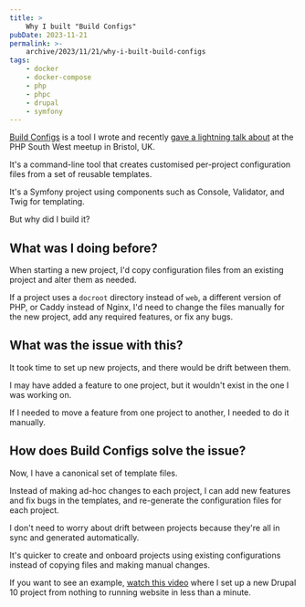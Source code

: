```yaml
---
title: >
    Why I built "Build Configs"
pubDate: 2023-11-21
permalink: >-
    archive/2023/11/21/why-i-built-build-configs
tags:
    - docker
    - docker-compose
    - php
    - phpc
    - drupal
    - symfony
---
```


[Build Configs] is a tool I wrote and recently [gave a lightning talk about][talk] at the PHP South West meetup in Bristol, UK.

It's a command-line tool that creates customised per-project configuration files from a set of reusable templates.

It's a Symfony project using components such as Console, Validator, and Twig for templating.

But why did I build it?

## What was I doing before?

When starting a new project, I'd copy configuration files from an existing project and alter them as needed.

If a project uses a `docroot` directory instead of `web`, a different version of PHP, or Caddy instead of Nginx, I'd need to change the files manually for the new project, add any required features, or fix any bugs.

## What was the issue with this?

It took time to set up new projects, and there would be drift between them.

I may have added a feature to one project, but it wouldn't exist in the one I was working on.

If I needed to move a feature from one project to another, I needed to do it manually.

## How does Build Configs solve the issue?

Now, I have a canonical set of template files.

Instead of making ad-hoc changes to each project, I can add new features and fix bugs in the templates, and re-generate the configuration files for each project.

I don't need to worry about drift between projects because they're all in sync and generated automatically.

It's quicker to create and onboard projects using existing configurations instead of copying files and making manual changes.

If you want to see an example, [watch this video][video] where I set up a new Drupal 10 project from nothing to running website in less than a minute.

[build configs]: https://www.oliverdavies.uk/build-configs
[talk]: https://www.oliverdavies.uk/presentations/building-build-configs
[video]: https://www.youtube.com/watch?v=LkhsdmxReUc
